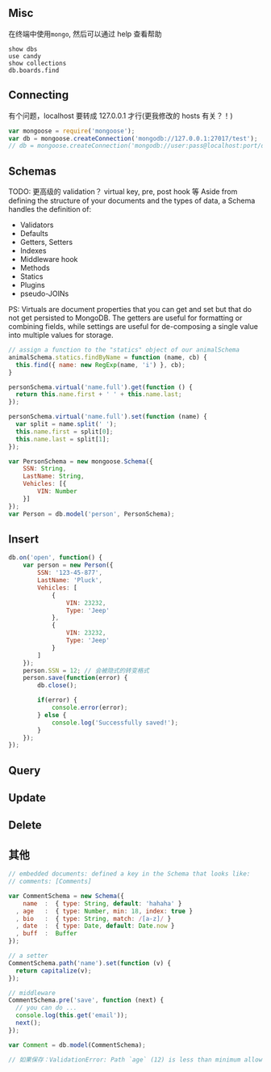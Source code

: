 
## Misc
在终端中使用`mongo`, 然后可以通过 help 查看帮助

```shell
show dbs
use candy
show collections
db.boards.find
```

## Connecting
有个问题，localhost 要转成 127.0.0.1 才行(更我修改的 hosts 有关？！)

```js
var mongoose = require('mongoose');
var db = mongoose.createConnection('mongodb://127.0.0.1:27017/test');
// db = mongoose.createConnection('mongodb://user:pass@localhost:port/database');
```

## Schemas
TODO: 更高级的 validation？ virtual key, pre, post hook 等
Aside from defining the structure of your documents and the types of data, a Schema handles the definition of:

- Validators
- Defaults
- Getters, Setters
- Indexes
- Middleware hook
- Methods
- Statics
- Plugins
- pseudo-JOINs

PS:
Virtuals are document properties that you can get and set but that do not get persisted to MongoDB. The getters are useful for formatting or combining fields, while settings are useful for de-composing a single value into multiple values for storage.

```js
// assign a function to the "statics" object of our animalSchema
animalSchema.statics.findByName = function (name, cb) {
  this.find({ name: new RegExp(name, 'i') }, cb);
}

personSchema.virtual('name.full').get(function () {
  return this.name.first + ' ' + this.name.last;
});

personSchema.virtual('name.full').set(function (name) {
  var split = name.split(' ');
  this.name.first = split[0];
  this.name.last = split[1];
});
```

```js
var PersonSchema = new mongoose.Schema({
    SSN: String,
    LastName: String,
    Vehicles: [{
        VIN: Number
    }]
});
var Person = db.model('person', PersonSchema);
```

## Insert

```js
db.on('open', function() {
    var person = new Person({
        SSN: '123-45-877',
        LastName: 'Pluck',
        Vehicles: [
            {
                VIN: 23232,
                Type: 'Jeep'
            },
            {
                VIN: 23232,
                Type: 'Jeep'
            }
        ]
    });
    person.SSN = 12; // 会被隐式的转变格式
    person.save(function(error) {
        db.close();

        if(error) {
            console.error(error);
        } else {
            console.log('Successfully saved!');
        }
    });
});
```

## Query

## Update

## Delete



## 其他

```js
// embedded documents: defined a key in the Schema that looks like:
// comments: [Comments]

var CommentSchema = new Schema({
    name  :  { type: String, default: 'hahaha' }
  , age   :  { type: Number, min: 18, index: true }
  , bio   :  { type: String, match: /[a-z]/ }
  , date  :  { type: Date, default: Date.now }
  , buff  :  Buffer
});

// a setter
CommentSchema.path('name').set(function (v) {
  return capitalize(v);
});

// middleware
CommentSchema.pre('save', function (next) {
  // you can do ...
  console.log(this.get('email'));
  next();
});

var Comment = db.model(CommentSchema);

// 如果保存：ValidationError: Path `age` (12) is less than minimum allowed value (18).

```

